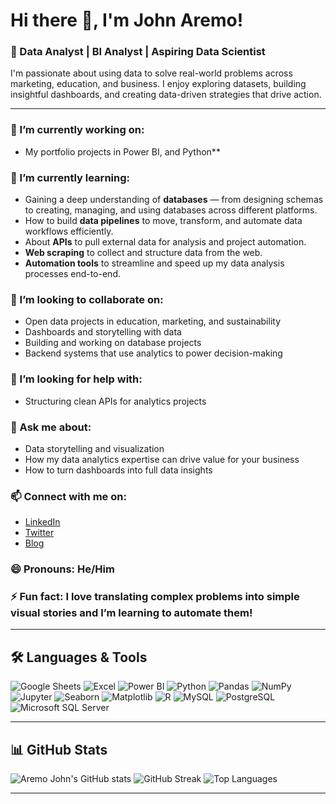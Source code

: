# Hi there 👋, I'm John Aremo!

### 🧠 Data Analyst | BI Analyst | Aspiring Data Scientist

I'm passionate about using data to solve real-world problems across marketing, education, and business. I enjoy exploring datasets, building insightful dashboards, and creating data-driven strategies that drive action.

---

### 🔭 I’m currently working on:
- My portfolio projects in Power BI, and Python**

### 🌱 I’m currently learning:
- Gaining a deep understanding of **databases** — from designing schemas to creating, managing, and using databases across different platforms.
- How to build **data pipelines** to move, transform, and automate data workflows efficiently.
- About **APIs** to pull external data for analysis and project automation.
- **Web scraping** to collect and structure data from the web.
-  **Automation tools** to streamline and speed up my data analysis processes end-to-end.

### 👯 I’m looking to collaborate on:
- Open data projects in education, marketing, and sustainability
- Dashboards and storytelling with data
- Building and working on database projects
- Backend systems that use analytics to power decision-making

### 🤔 I’m looking for help with:
- Structuring clean APIs for analytics projects

### 💬 Ask me about:
- Data storytelling and visualization
- How my data analytics expertise can drive value for your business
- How to turn dashboards into full data insights

### 📫 Connect with me on:
- [LinkedIn](https://www.linkedin.com/in/john-aremo-11126b255/)
- [Twitter](https://twitter.com/JohnTheAnalyst)
- [Blog](https://medium.com/@aremoay)

### 😄 Pronouns: He/Him  
### ⚡ Fun fact: I love translating complex problems into simple visual stories and I’m learning to automate them!

---

## 🛠️ Languages & Tools

![Google Sheets](https://img.shields.io/badge/-Google_Sheets-34A853?logo=google-sheets&logoColor=white)
![Excel](https://img.shields.io/badge/-Excel-217346?logo=microsoft-excel&logoColor=white)
![Power BI](https://img.shields.io/badge/-PowerBI-F2C811?logo=powerbi&logoColor=black)
![Python](https://img.shields.io/badge/-Python-3776AB?logo=python&logoColor=white)
![Pandas](https://img.shields.io/badge/-Pandas-150458?logo=pandas)
![NumPy](https://img.shields.io/badge/-NumPy-013243?logo=numpy)
![Jupyter](https://img.shields.io/badge/-Jupyter-F37626?logo=jupyter)
![Seaborn](https://img.shields.io/badge/-Seaborn-3776AB?logo=python&logoColor=white)
![Matplotlib](https://img.shields.io/badge/-Matplotlib-11557C?logo=python&logoColor=white)
![R](https://img.shields.io/badge/-R-276DC3?logo=r&logoColor=white)
![MySQL](https://img.shields.io/badge/-MySQL-4479A1?logo=mysql&logoColor=white)
![PostgreSQL](https://img.shields.io/badge/-PostgreSQL-336791?logo=postgresql&logoColor=white)
![Microsoft SQL Server](https://img.shields.io/badge/-MSSQL-CC2927?logo=microsoftsqlserver&logoColor=white)

---

## 📊 GitHub Stats

![Aremo John's GitHub stats](https://github-readme-stats.vercel.app/api?username=AreJohn&show_icons=true&theme=dark)
![GitHub Streak](https://github-readme-streak-stats.herokuapp.com/?user=AreJohn&theme=dark)
![Top Languages](https://github-readme-stats.vercel.app/api/top-langs/?username=AreJohn&layout=compact&theme=dark)

---

<!--
✨ Thank you for visiting my profile!
-->
